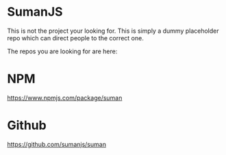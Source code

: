 
# SumanJS

This is not the project your looking for.
This is simply a dummy placeholder repo which can direct people to the correct one.

The repos you are looking for are here:

# NPM
https://www.npmjs.com/package/suman

# Github
https://github.com/sumanjs/suman


